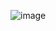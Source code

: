 ![image](https://github.com/Marikannan16/Background-remover-flask-app/assets/111744635/2b332920-7949-421b-a0b1-d531b411493e)
